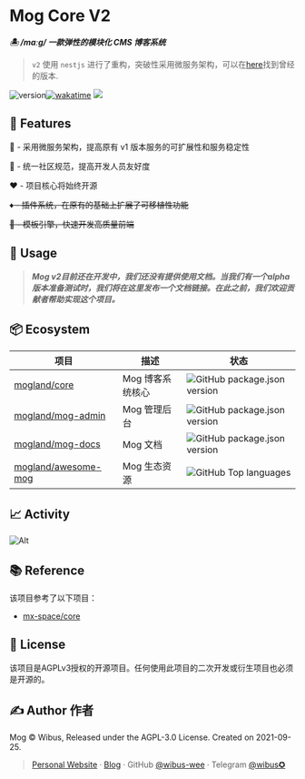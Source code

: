 # Mog Core V2

***🏝 /mɑːɡ/ 一款弹性的模块化 CMS 博客系统***

> `v2` 使用 `nestjs` 进行了重构，突破性采用微服务架构，可以在[here](https://github.com/mogland/core/branches)找到曾经的版本.

<img src="https://img.shields.io/github/package-json/v/mogland/core?style=flat-square" referrerpolicy="no-referrer" alt="version"><a href="https://wakatime.com/badge/user/5c293fcd-9bec-4609-946b-c06b5fbf192c/project/a948796d-4bc0-4fd1-8f47-03f1dc168c95"><img src="https://wakatime.com/badge/user/5c293fcd-9bec-4609-946b-c06b5fbf192c/project/a948796d-4bc0-4fd1-8f47-03f1dc168c95.svg?style=flat-square" alt="wakatime"></a>
<a href="https://github.com/mogland/core/actions/workflows/build.yml"><img src="https://github.com/mogland/core/actions/workflows/build.yml/badge.svg?style=flat-square"></a>

## 🎉 Features

🍪 - 采用微服务架构，提高原有 v1 版本服务的可扩展性和服务稳定性

👬 - 统一社区规范，提高开发人员友好度

❤️ - 项目核心将始终开源

~~♦️ - 插件系统，在原有的基础上扩展了可移植性功能~~

~~:thought_balloon: - 模板引擎，快速开发高质量前端~~

## 🚀 Usage

> ***Mog v2目前还在开发中，我们还没有提供使用文档。当我们有一个alpha版本准备测试时，我们将在这里发布一个文档链接。在此之前，我们欢迎贡献者帮助实现这个项目。***

## 📦 Ecosystem

| 项目 | 描述 | 状态 |
| --- | --- | --- |
| [mogland/core](https://github.com/mogland/core) | Mog 博客系统核心 |  ![GitHub package.json version](https://img.shields.io/github/package-json/v/mogland/core?style=flat-square) |
| [mogland/mog-admin](https://github.com/mogland/mog-admin) | Mog 管理后台 | ![GitHub package.json version](https://img.shields.io/github/package-json/v/mogland/mog-admin?style=flat-square) |
| [mogland/mog-docs](https://github.com/mogland/mog-docs) | Mog 文档 | ![GitHub package.json version](https://img.shields.io/github/package-json/v/mogland/mog-docs?style=flat-square) |
| [mogland/awesome-mog](https://github.com/mogland/awesome-mog) | Mog 生态资源 | ![GitHub Top languages](https://img.shields.io/github/languages/top/mogland/awesome-mog?style=flat-square) |

## 📈 Activity

![Alt](https://repobeats.axiom.co/api/embed/78247003f5d123971c1f1830175bec934e80a48c.svg "Repobeats analytics image")


## 📚 Reference
 
该项目参考了以下项目：

- [mx-space/core](https://github.com/mx-space/core)

## 📄 License

该项目是AGPLv3授权的开源项目。任何使用此项目的二次开发或衍生项目也必须是开源的。

## ✍️ Author 作者 

Mog © Wibus, Released under the AGPL-3.0 License. Created on 2021-09-25.

> [Personal Website](http://iucky.cn/) · [Blog](https://blog.iucky.cn/) · GitHub [@wibus-wee](https://github.com/wibus-wee/) · Telegram [@wibus✪](https://t.me/wibus_wee)
